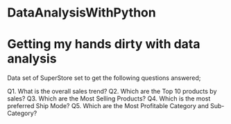 # DataAnalysisWithPython
# Getting my hands dirty with data analysis
Data set of SuperStore set to get the following questions answered;

Q1. What is the overall sales trend?
Q2. Which are the Top 10 products by sales?
Q3. Which are the Most Selling Products?
Q4. Which is the most preferred Ship Mode?
Q5. Which are the Most Profitable Category and Sub-Category?
